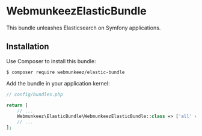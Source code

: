 # WebmunkeezElasticBundle

This bundle unleashes Elasticsearch on Symfony applications.

## Installation

Use Composer to install this bundle:

```console
$ composer require webmunkeez/elastic-bundle
```

Add the bundle in your application kernel:

```php
// config/bundles.php

return [
    // ...
    Webmunkeez\ElasticBundle\WebmunkeezElasticBundle::class => ['all' => true],
    // ...
];
```